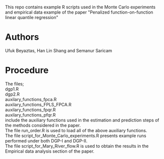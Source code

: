 This repo contains example R scripts used in the Monte Carlo experiments and empirical data example of the paper "Penalized function-on-function linear quantile regression"
# Authors
Ufuk Beyaztas, Han Lin Shang and Semanur Saricam
# Procedure
The files; \
dgp1.R \
dgp2.R \
auxilary_functions_fpca.R \
auxilary_functions_FPLS_FPCA.R \
auxilary_functions_fpqr.R \
auxilary_functions_pfqr.R \
include the auxiliary functions used in the estimation and prediction steps of the methods considered in the paper. \
The file run_order.R is used to load all of the above auxiliary functions. \
The file script_for_Monte_Carlo_experiments.R presents example runs performed under both DGP-I and DGP-II. \
The file script_for_Mary_River_flow.R is used to obtain the results in the Empirical data analysis section of the paper.
